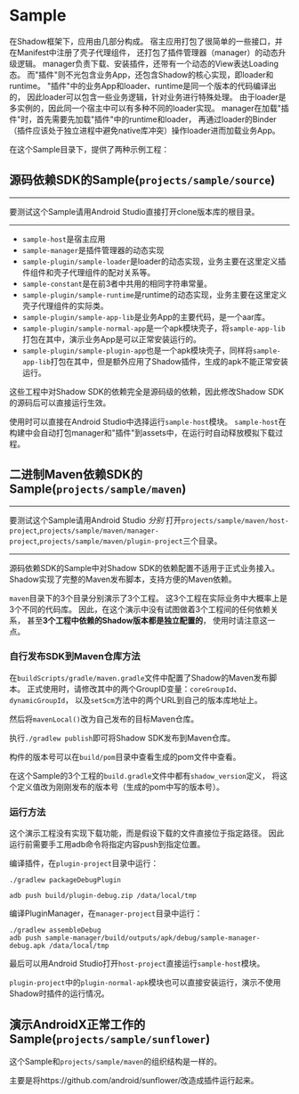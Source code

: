 # Sample

在Shadow框架下，应用由几部分构成。
宿主应用打包了很简单的一些接口，并在Manifest中注册了壳子代理组件，
还打包了插件管理器（manager）的动态升级逻辑。
manager负责下载、安装插件，还带有一个动态的View表达Loading态。
而"插件"则不光包含业务App，还包含Shadow的核心实现，即loader和runtime。
"插件"中的业务App和loader、runtime是同一个版本的代码编译出的，
因此loader可以包含一些业务逻辑，针对业务进行特殊处理。
由于loader是多实例的，因此同一个宿主中可以有多种不同的loader实现。
manager在加载"插件"时，首先需要先加载"插件"中的runtime和loader，
再通过loader的Binder（插件应该处于独立进程中避免native库冲突）操作loader进而加载业务App。

在这个Sample目录下，提供了两种示例工程：

## 源码依赖SDK的Sample(`projects/sample/source`)
***
要测试这个Sample请用Android Studio直接打开clone版本库的根目录。
***

* `sample-host`是宿主应用
* `sample-manager`是插件管理器的动态实现
* `sample-plugin/sample-loader`是loader的动态实现，业务主要在这里定义插件组件和壳子代理组件的配对关系等。
* `sample-constant`是在前3者中共用的相同字符串常量。
* `sample-plugin/sample-runtime`是runtime的动态实现，业务主要在这里定义壳子代理组件的实际类。
* `sample-plugin/sample-app-lib`是业务App的主要代码，是一个aar库。
* `sample-plugin/sample-normal-app`是一个apk模块壳子，将`sample-app-lib`打包在其中，演示业务App是可以正常安装运行的。
* `sample-plugin/sample-plugin-app`也是一个apk模块壳子，同样将`sample-app-lib`打包在其中，但是额外应用了Shadow插件，生成的apk不能正常安装运行。

这些工程中对Shadow SDK的依赖完全是源码级的依赖，因此修改Shadow SDK的源码后可以直接运行生效。

使用时可以直接在Android Studio中选择运行`sample-host`模块。
`sample-host`在构建中会自动打包manager和"插件"到assets中，在运行时自动释放模拟下载过程。

## 二进制Maven依赖SDK的Sample(`projects/sample/maven`)
***
要测试这个Sample请用Android Studio *分别* 打开`projects/sample/maven/host-project`,`projects/sample/maven/manager-project`,`projects/sample/maven/plugin-project`三个目录。
***

源码依赖SDK的Sample中对Shadow SDK的依赖配置不适用于正式业务接入。
Shadow实现了完整的Maven发布脚本，支持方便的Maven依赖。

`maven`目录下的3个目录分别演示了3个工程。
这3个工程在实际业务中大概率上是3个不同的代码库。
因此，在这个演示中没有试图做着3个工程间的任何依赖关系，
甚至**3个工程中依赖的Shadow版本都是独立配置的**，
使用时请注意这一点。

### 自行发布SDK到Maven仓库方法

在`buildScripts/gradle/maven.gradle`文件中配置了Shadow的Maven发布脚本。
正式使用时，请修改其中的两个GroupID变量：`coreGroupId`、`dynamicGroupId`，
以及`setScm`方法中的两个URL到自己的版本库地址上。

然后将`mavenLocal()`改为自己发布的目标Maven仓库。

执行`./gradlew publish`即可将Shadow SDK发布到Maven仓库。

构件的版本号可以在`build/pom`目录中查看生成的pom文件中查看。

在这个Sample的3个工程的`build.gradle`文件中都有`shadow_version`定义，
将这个定义值改为刚刚发布的版本号（生成的pom中写的版本号）。

### 运行方法

这个演示工程没有实现下载功能，而是假设下载的文件直接位于指定路径。
因此运行前需要手工用adb命令将指定内容push到指定位置。

编译插件，在`plugin-project`目录中运行：
```
./gradlew packageDebugPlugin

adb push build/plugin-debug.zip /data/local/tmp
```

编译PluginManager，在`manager-project`目录中运行：
```
./gradlew assembleDebug
adb push sample-manager/build/outputs/apk/debug/sample-manager-debug.apk /data/local/tmp
```

最后可以用Android Studio打开`host-project`直接运行`sample-host`模块。

`plugin-project`中的`plugin-normal-apk`模块也可以直接安装运行，演示不使用Shadow时插件的运行情况。

## 演示AndroidX正常工作的Sample(`projects/sample/sunflower`)
这个Sample和`projects/sample/maven`的组织结构是一样的。

主要是将https://github.com/android/sunflower/改造成插件运行起来。
